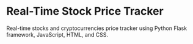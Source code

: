 # Real-Time Stock Price Tracker
Real-time stocks and cryptocurrencies price tracker using Python Flask framework, JavaScript, HTML, and CSS.
